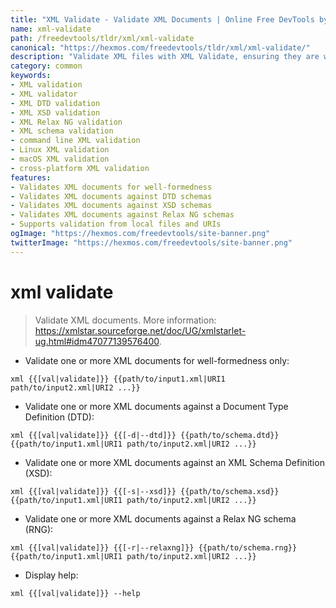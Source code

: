 ```yaml
---
title: "XML Validate - Validate XML Documents | Online Free DevTools by Hexmos"
name: xml-validate
path: /freedevtools/tldr/xml/xml-validate
canonical: "https://hexmos.com/freedevtools/tldr/xml/xml-validate/"
description: "Validate XML files with XML Validate, ensuring they are well-formed and adhere to specified schemas. Free online tool, no registration required."
category: common
keywords:
- XML validation
- XML validator
- XML DTD validation
- XML XSD validation
- XML Relax NG validation
- XML schema validation
- command line XML validation
- Linux XML validation
- macOS XML validation
- cross-platform XML validation
features:
- Validates XML documents for well-formedness
- Validates XML documents against DTD schemas
- Validates XML documents against XSD schemas
- Validates XML documents against Relax NG schemas
- Supports validation from local files and URIs
ogImage: "https://hexmos.com/freedevtools/site-banner.png"
twitterImage: "https://hexmos.com/freedevtools/site-banner.png"
---
```


# xml validate

> Validate XML documents.
> More information: <https://xmlstar.sourceforge.net/doc/UG/xmlstarlet-ug.html#idm47077139576400>.

- Validate one or more XML documents for well-formedness only:

`xml {{[val|validate]}} {{path/to/input1.xml|URI1 path/to/input2.xml|URI2 ...}}`

- Validate one or more XML documents against a Document Type Definition (DTD):

`xml {{[val|validate]}} {{[-d|--dtd]}} {{path/to/schema.dtd}} {{path/to/input1.xml|URI1 path/to/input2.xml|URI2 ...}}`

- Validate one or more XML documents against an XML Schema Definition (XSD):

`xml {{[val|validate]}} {{[-s|--xsd]}} {{path/to/schema.xsd}} {{path/to/input1.xml|URI1 path/to/input2.xml|URI2 ...}}`

- Validate one or more XML documents against a Relax NG schema (RNG):

`xml {{[val|validate]}} {{[-r|--relaxng]}} {{path/to/schema.rng}} {{path/to/input1.xml|URI1 path/to/input2.xml|URI2 ...}}`

- Display help:

`xml {{[val|validate]}} --help`
